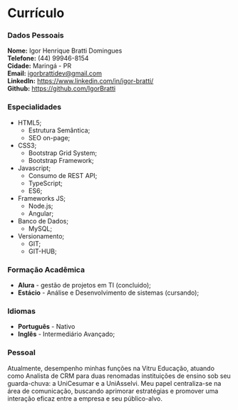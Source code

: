 # Currículo

### Dados Pessoais

**Nome:** Igor Henrique Bratti Domingues  
**Telefone:** (44) 99946-8154  
**Cidade:** Maringá - PR  
**Email:** igorbrattidev@gmail.com  
**LinkedIn:** https://www.linkedin.com/in/igor-bratti/  
**Github:** https://github.com/IgorBratti  

### Especialidades

*  HTML5;
    *  Estrutura Semântica;
    *  SEO on-page;  
*  CSS3;
    *  Bootstrap Grid System;
    *  Bootstrap Framework;
*  Javascript;
    *  Consumo de REST API;  
    *  TypeScript;  
    *  ES6;  
*  Frameworks JS;  
    *  Node.js;
    *  Angular;
*  Banco de Dados;
    *  MySQL;
*  Versionamento;
    *  GIT;
    *  GIT-HUB;

### Formação Acadêmica
*  **Alura** - gestão de projetos em TI (concluido);
*  **Estácio** - Análise e Desenvolvimento de sistemas (cursando);

### Idiomas
* **Português** - Nativo
* **Inglês** - Intermediário Avançado;

### Pessoal

 Atualmente, desempenho minhas funções na Vitru Educação, atuando como Analista de CRM para duas renomadas instituições de ensino sob seu guarda-chuva: a UniCesumar e a UniAsselvi. Meu papel centraliza-se na área de comunicação, buscando aprimorar estratégias e promover uma interação eficaz entre a empresa e seu público-alvo.



